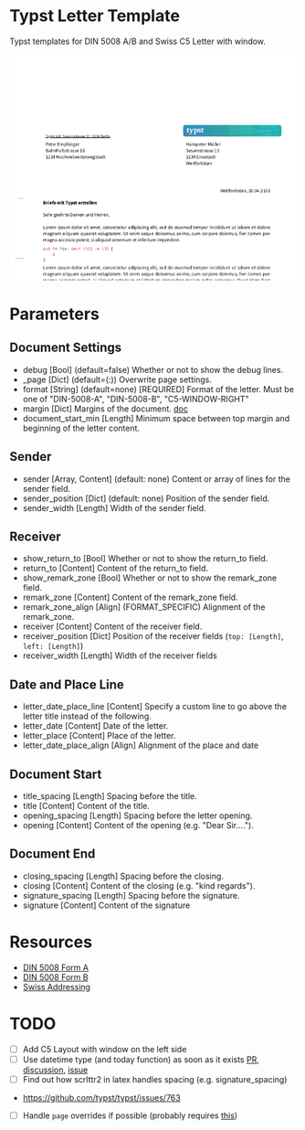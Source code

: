# Typst Letter Template

Typst templates for DIN 5008 A/B and Swiss C5 Letter with window.

![preview](./preview.png)
 
# Parameters

## Document Settings

 - debug [Bool] (default=false)
   Whether or not to show the debug lines.
 - _page [Dict] (default=(:))
   Overwrite page settings.
 - format [String] (default=none) [REQUIRED]
   Format of the letter. Must be one of "DIN-5008-A", "DIN-5008-B", "C5-WINDOW-RIGHT"
 - margin [Dict] 
   Margins of the document. [doc](https://typst.app/docs/reference/layout/page/#parameters--margin)
 - document_start_min [Length] 
   Minimum space between top margin and beginning of the letter content.
   
## Sender

 - sender [Array, Content] (default: none)
   Content or array of lines for the sender field. 
 - sender_position [Dict] (default: none)
   Position of the sender field.
 - sender_width [Length]
   Width of the sender field.

## Receiver

 - show_return_to [Bool]
   Whether or not to show the return_to field.
 - return_to [Content]
   Content of the return_to field.
 - show_remark_zone [Bool]
   Whether or not to show the remark_zone field.
 - remark_zone [Content]
   Content of the remark_zone field.
 - remark_zone_align [Align] (FORMAT_SPECIFIC)
   Alignment of the remark_zone.
 - receiver [Content]
   Content of the receiver field.
 - receiver_position [Dict]
   Position of the receiver fields (`top: [Length]`, `left: [Length]`) 
 - receiver_width [Length]
   Width of the receiver fields

## Date and Place Line

 - letter_date_place_line [Content]
   Specify a custom line to go above the letter title instead of the following.
 - letter_date [Content]
   Date of the letter.
 - letter_place [Content]
   Place of the letter.
 - letter_date_place_align [Align]
   Alignment of the place and date
   
## Document Start

 - title_spacing [Length]
   Spacing before the title.
 - title [Content]
   Content of the title.
 - opening_spacing [Length]
   Spacing before the letter opening.
 - opening [Content]
   Content of the opening (e.g. "Dear Sir....").
   
## Document End
 - closing_spacing [Length]
   Spacing before the closing.
 - closing [Content]
   Content of the closing (e.g. "kind regards").
 - signature_spacing [Length]
   Spacing before the signature.
 - signature [Content]
   Content of the signature

# Resources

 - [DIN 5008 Form A](https://de.wikipedia.org/wiki/DIN_5008#/media/Datei:DIN_5008,_Form_A.svg)
 - [DIN 5008 Form B](https://de.wikipedia.org/wiki/DIN_5008#/media/Datei:DIN_5008_Form_B.svg)
 - [Swiss
   Addressing](https://www.post.ch/-/media/portal-opp/pm/dokumente/briefe-spezifikation-gestaltung.pdf?sc_lang=de&hash=BB181E74C5D3A0D1D49A954793EA670A)


# TODO
 - [ ] Add C5 Layout with window on the left side
 - [ ] Use datetime type (and today function) as soon as it exists
   [PR](https://github.com/typst/typst/pull/435),
   [discussion](https://github.com/typst/typst/issues/303),
   [issue](https://github.com/typst/typst/issues/204)
 - [ ] Find out how scrlttr2 in latex handles spacing (e.g. signature_spacing)
 - https://github.com/typst/typst/issues/763
 - [ ] Handle `page` overrides if possible (probably requires [this](https://github.com/typst/typst/issues/763))
